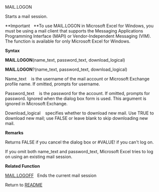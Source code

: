 MAIL.LOGON

Starts a mail session.

**Important&nbsp;&nbsp;&nbsp;**To use MAIL.LOGON in Microsoft Excel for
Windows, you must be using a mail client that supports the Messaging
Applications Programming Interface (MAPI) or Vendor-Independent
Messaging (VIM). The function is available for only Microsoft Excel for
Windows.

**Syntax**

**MAIL.LOGON**(name\_text, password\_text, download\_logical)

**MAIL.LOGON**?(name\_text, password\_text, download\_logical)

Name\_text&nbsp;&nbsp;&nbsp;&nbsp;is the username of the mail account or
Microsoft Exchange profile name. If omitted, prompts for username.

Password\_text&nbsp;&nbsp;&nbsp;&nbsp;is the password for the account.
If omitted, prompts for password. Ignored when the dialog box form is
used. This argument is ignored in Microsoft Exchange.

Download\_logical&nbsp;&nbsp;&nbsp;&nbsp;specifies whether to download
new mail. Use TRUE to download new mail; use FALSE or leave blank to
skip downloading new mail.

**Remarks**

Returns FALSE if you cancel the dialog box or \#VALUE\! if you can't log
on.

If you omit both name\_text and password\_text, Microsoft Excel tries to
log on using an existing mail session.

**Related Function**

[MAIL.LOGOFF](MAIL.LOGOFF.md)&nbsp;&nbsp;&nbsp;Ends the current mail session



Return to [README](README.md)

